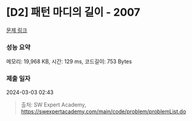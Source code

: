 # [D2] 패턴 마디의 길이 - 2007 

[문제 링크](https://swexpertacademy.com/main/code/problem/problemDetail.do?contestProbId=AV5P1kNKAl8DFAUq) 

### 성능 요약

메모리: 19,968 KB, 시간: 129 ms, 코드길이: 753 Bytes

### 제출 일자

2024-03-03 02:43



> 출처: SW Expert Academy, https://swexpertacademy.com/main/code/problem/problemList.do